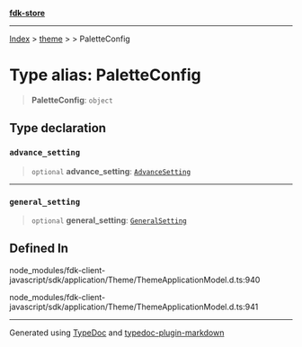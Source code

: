 [**fdk-store**](../../../README.md)
***

[Index](../../../API.md) > [theme](../../README.md) > [<internal>](../README.md) > PaletteConfig

# Type alias: PaletteConfig

> **PaletteConfig**: `object`

## Type declaration

### `advance_setting`

> `optional` **advance\_setting**: [`AdvanceSetting`](type-alias.AdvanceSetting.md)

***

### `general_setting`

> `optional` **general\_setting**: [`GeneralSetting`](type-alias.GeneralSetting.md)

## Defined In

node\_modules/fdk-client-javascript/sdk/application/Theme/ThemeApplicationModel.d.ts:940

node\_modules/fdk-client-javascript/sdk/application/Theme/ThemeApplicationModel.d.ts:941

***
Generated using [TypeDoc](https://typedoc.org/) and [typedoc-plugin-markdown](https://www.npmjs.com/package/typedoc-plugin-markdown)
